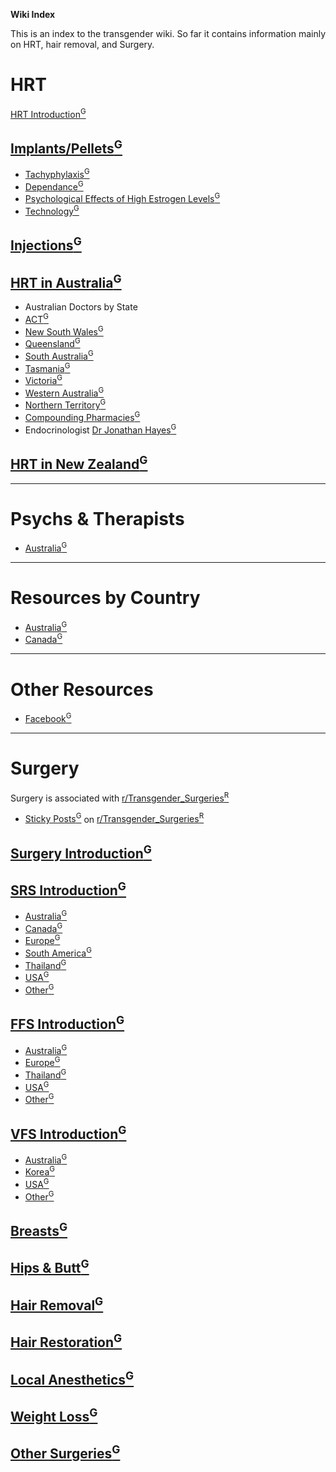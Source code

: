 **Wiki Index**

This is an index to the transgender wiki. So far it contains information mainly on HRT, hair removal, and Surgery.

# HRT

[HRT Introduction<sup>G</sup>](https://github.com/zp100/Transgender_Surgeries/tree/main/TransWiki/wiki/hrt/hrt.md)

## [Implants/Pellets<sup>G</sup>](https://github.com/zp100/Transgender_Surgeries/tree/main/TransWiki/wiki/hrt/implants/implants.md)

* [Tachyphylaxis<sup>G</sup>](https://github.com/zp100/Transgender_Surgeries/tree/main/TransWiki/wiki/hrt/tachyphylaxis/tachyphylaxis.md)
* [Dependance<sup>G</sup>](https://github.com/zp100/Transgender_Surgeries/tree/main/TransWiki/wiki/hrt/dependance/dependance.md)
* [Psychological Effects of High Estrogen Levels<sup>G</sup>](https://github.com/zp100/Transgender_Surgeries/tree/main/TransWiki/wiki/hrt/psychological/psychological.md-effects)
* [Technology<sup>G</sup>](https://github.com/zp100/Transgender_Surgeries/tree/main/TransWiki/wiki/hrt/implant/implant.md-technology)

## [Injections<sup>G</sup>](https://github.com/zp100/Transgender_Surgeries/tree/main/TransWiki/wiki/hrt/injections/injections.md)

## [HRT in Australia<sup>G</sup>](https://github.com/zp100/Transgender_Surgeries/tree/main/TransWiki/wiki/hrt/australia/australia.md)

* Australian Doctors by State
 * [ACT<sup>G</sup>](https://github.com/zp100/Transgender_Surgeries/tree/main/TransWiki/wiki/hrt/australia/act/act.md)
 * [New South Wales<sup>G</sup>](https://github.com/zp100/Transgender_Surgeries/tree/main/TransWiki/wiki/hrt/australia/nsw/nsw.md)
 * [Queensland<sup>G</sup>](https://github.com/zp100/Transgender_Surgeries/tree/main/TransWiki/wiki/hrt/australia/qld/qld.md)
 * [South Australia<sup>G</sup>](https://github.com/zp100/Transgender_Surgeries/tree/main/TransWiki/wiki/hrt/australia/sa/sa.md)
 * [Tasmania<sup>G</sup>](https://github.com/zp100/Transgender_Surgeries/tree/main/TransWiki/wiki/hrt/australia/tas/tas.md)
 * [Victoria<sup>G</sup>](https://github.com/zp100/Transgender_Surgeries/tree/main/TransWiki/wiki/hrt/australia/vic/vic.md)
 * [Western Australia<sup>G</sup>](https://github.com/zp100/Transgender_Surgeries/tree/main/TransWiki/wiki/hrt/australia/wa/wa.md)
 * [Northern Territory<sup>G</sup>](https://github.com/zp100/Transgender_Surgeries/tree/main/TransWiki/wiki/hrt/australia/nt/nt.md)
* [Compounding Pharmacies<sup>G</sup>](https://github.com/zp100/Transgender_Surgeries/tree/main/TransWiki/wiki/compounding-pharmacies/australia/australia.md)
* Endocrinologist [Dr Jonathan Hayes<sup>G</sup>](https://github.com/zp100/Transgender_Surgeries/tree/main/TransWiki/wiki/hrt/jon/jon.md-hayes)

## [HRT in New Zealand<sup>G</sup>](https://github.com/zp100/Transgender_Surgeries/tree/main/TransWiki/wiki/hrt/new/new.md-zealand)

---

# Psychs & Therapists

*  [Australia<sup>G</sup>](https://github.com/zp100/Transgender_Surgeries/tree/main/TransSurgeriesWiki/wiki/psychs/australia/australia.md)

---

# Resources by Country

* [Australia<sup>G</sup>](https://github.com/zp100/Transgender_Surgeries/tree/main/TransWiki/wiki/country/australia/australia.md)
* [Canada<sup>G</sup>](https://github.com/zp100/Transgender_Surgeries/tree/main/TransWiki/wiki/country/canada/canada.md)

---

# Other Resources

* [Facebook<sup>G</sup>](https://github.com/zp100/Transgender_Surgeries/tree/main/TransWiki/wiki/facebook/facebook.md)

---

# Surgery

Surgery is associated with [r/Transgender_Surgeries<sup>R</sup>](https://www.reddit.com/r/Transgender_Surgeries)

* [Sticky Posts<sup>G</sup>](https://github.com/zp100/Transgender_Surgeries/tree/main/TransSurgeriesWiki/wiki/sticky-posts/sticky-posts.md) on [r/Transgender_Surgeries<sup>R</sup>](https://www.reddit.com/r/Transgender_Surgeries)

## [Surgery Introduction<sup>G</sup>](https://github.com/zp100/Transgender_Surgeries/tree/main/TransSurgeriesWiki/wiki/index/index.md)

## [SRS Introduction<sup>G</sup>](https://github.com/zp100/Transgender_Surgeries/tree/main/TransSurgeriesWiki/wiki/srs/introduction/introduction.md)

* [Australia<sup>G</sup>](https://github.com/zp100/Transgender_Surgeries/tree/main/TransSurgeriesWiki/wiki/srs/australia/australia.md)
* [Canada<sup>G</sup>](https://github.com/zp100/Transgender_Surgeries/tree/main/TransSurgeriesWiki/wiki/srs/canada/canada.md)
* [Europe<sup>G</sup>](https://github.com/zp100/Transgender_Surgeries/tree/main/TransSurgeriesWiki/wiki/srs/europe/europe.md)
* [South America<sup>G</sup>](https://github.com/zp100/Transgender_Surgeries/tree/main/TransSurgeriesWiki/wiki/srs/south/south.md-america)
* [Thailand<sup>G</sup>](https://github.com/zp100/Transgender_Surgeries/tree/main/TransSurgeriesWiki/wiki/srs/thailand/thailand.md)
* [USA<sup>G</sup>](https://github.com/zp100/Transgender_Surgeries/tree/main/TransSurgeriesWiki/wiki/srs/usa/usa.md)
* [Other<sup>G</sup>](https://github.com/zp100/Transgender_Surgeries/tree/main/TransSurgeriesWiki/wiki/srs/other/other.md)

## [FFS Introduction<sup>G</sup>](https://github.com/zp100/Transgender_Surgeries/tree/main/TransSurgeriesWiki/wiki/ffs/introduction/introduction.md)

* [Australia<sup>G</sup>](https://github.com/zp100/Transgender_Surgeries/tree/main/TransSurgeriesWiki/wiki/ffs/australia/australia.md)
* [Europe<sup>G</sup>](https://github.com/zp100/Transgender_Surgeries/tree/main/TransSurgeriesWiki/wiki/ffs/europe/europe.md)
* [Thailand<sup>G</sup>](https://github.com/zp100/Transgender_Surgeries/tree/main/TransSurgeriesWiki/wiki/ffs/thailand/thailand.md)
* [USA<sup>G</sup>](https://github.com/zp100/Transgender_Surgeries/tree/main/TransSurgeriesWiki/wiki/ffs/usa/usa.md)
* [Other<sup>G</sup>](https://github.com/zp100/Transgender_Surgeries/tree/main/TransSurgeriesWiki/wiki/ffs/other/other.md)

## [VFS Introduction<sup>G</sup>](https://github.com/zp100/Transgender_Surgeries/tree/main/TransSurgeriesWiki/wiki/vfs/introduction/introduction.md)

* [Australia<sup>G</sup>](https://github.com/zp100/Transgender_Surgeries/tree/main/TransSurgeriesWiki/wiki/vfs/australia/australia.md)
* [Korea<sup>G</sup>](https://github.com/zp100/Transgender_Surgeries/tree/main/TransSurgeriesWiki/wiki/vfs/korea/korea.md)
* [USA<sup>G</sup>](https://github.com/zp100/Transgender_Surgeries/tree/main/TransSurgeriesWiki/wiki/vfs/usa/usa.md)
* [Other<sup>G</sup>](https://github.com/zp100/Transgender_Surgeries/tree/main/TransSurgeriesWiki/wiki/vfs/other/other.md)

## [Breasts<sup>G</sup>](https://github.com/zp100/Transgender_Surgeries/tree/main/TransSurgeriesWiki/wiki/breasts/introduction/introduction.md)

## [Hips & Butt<sup>G</sup>](https://github.com/zp100/Transgender_Surgeries/tree/main/TransSurgeriesWiki/wiki/hips-butt/introduction/introduction.md)

## [Hair Removal<sup>G</sup>](https://github.com/zp100/Transgender_Surgeries/tree/main/TransWiki/wiki/hair/hair.md-removal)

## [Hair Restoration<sup>G</sup>](https://github.com/zp100/Transgender_Surgeries/tree/main/TransSurgeriesWiki/wiki/hair-transplant/introduction/introduction.md)

## [Local Anesthetics<sup>G</sup>](https://github.com/zp100/Transgender_Surgeries/tree/main/TransWiki/wiki/hrt/implants/implants.md)

## [Weight Loss<sup>G</sup>](https://github.com/zp100/Transgender_Surgeries/tree/main/TransWiki/wiki/weight/weight.md-loss)

## [Other Surgeries<sup>G</sup>](https://github.com/zp100/Transgender_Surgeries/tree/main/TransSurgeriesWiki/wiki/other/other.md)
